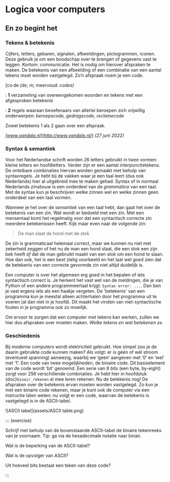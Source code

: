# Logica voor computers

## En zo begint het

### Tekens & betekenis

Cijfers, letters, gebaren, signalen, afbeeldingen, pictogrammen, iconen. Deze gebruik je om een boodschap over te brengen of gegevens vast te leggen. Kortom: communicatie. Het is nodig om hierover afspraken te maken. De  betekenis van een afbeelding of een combinatie van een aantal tekens moet worden vastgelegd.  Zo’n afspraak noem je een code.

[co·de *(de; m;* meervoud: *codes)*

: **1** verzameling van overeengekomen woorden en tekens met een afgesproken betekenis

: **2** regels waaraan beoefenaars van allerlei beroepen zich vrijwillig onderwerpen: *beroepscode, gedragscode, reclamecode*

Zowel betekenis 1 als 2 gaan over een afspraak.

 *[www.vandale.nl](http://www.vandale.nl/) (27 juni 2022)*

### Syntax & semantiek

Voor het Nederlandse schrift worden 26 letters gebruikt in twee vormen: kleine letters en hoofdletters. Verder zijn er een aantal interpunctietekens. De ontelbare combinaties hiervan worden gemaakt met behulp van syntaxregels. Je hebt bij de vakken waar je een taal leert (dus ook Nederlands) hier al uitgebreid mee te maken gehad. Syntax of in normaal Nederlands *zinsbouw* is een onderdeel van de *grammatica* van een taal. Met de syntax kun je beschrijven welke zinnen wel en welke zinnen geen onderdeel van een taal vormen. 

Wanneer je het over de *semantiek* van een taal hebt, dan gaat het over de betekenis van een zin. Wat wordt er bedoeld met een zin. Met een mensentaal komt het regelmatig voor dat een syntactisch correcte zin meerdere betekenissen heeft. Kijk maar even naar de volgende zin:

> De man slaat de hond met de stok

De zin is grammaticaal helemaal correct, maar we kunnen nu niet met zekerheid zeggen of het nu de man een hond slaat, die een stok een zijn bek heeft *óf* dat de man gebruikt maakt van een stok om een hond te slaan. Hoe dan ook, het is een best zielig voorbeeld en het laat wel goed zien dat de betekenis van een correcte gevormde zin niet altijd duidelijk is.

Een computer is over het algemeen erg goed in het bepalen of iets syntactisch correct is. Je herkent het vast wel van de meldingen, die je van Python of een andere programmeertaal krijgt: `Syntax error: ...`. Dan ben je vast ergens iets als een haakje vergeten. De 'betekenis' van een programma kun je meestal alleen achterhalen door het programma uit te voeren (al dan niet in je hoofd). Dit maakt het vinden van niet-syntactische fouten in je programma ook zo moeilijk.

Om ervoor te zorgen dat een computer met tekens kan werken, zullen we hier dus afspraken over moeten maken. *Welke tekens en wat betekenen ze*.

### Geschiedenis 

Bij moderne computers wordt elektriciteit gebruikt. Hoe simpel zou je de daarin gebruikte code kunnen maken? Als volgt: er is géén of wél stroom (eventueel spanning) aanwezig, waarbij we ‘geen’ aangeven met ‘0’ en ‘wel’ met ‘1’. Een code van twee mogelijkheden, de binaire code. Dit basiselement van de code wordt ‘bit’ genoemd. Een serie van 8 bits (een byte, by-eight) zorgt voor 256 verschillende combinaties. Je hebt hier in hoofdstuk {doc}`binair_rekenen` al mee leren rekenen. Nu de betekenis nog! De afspraken over de betekenis ervan moeten worden vastgelegd. Zo kun je met een binaire code rekenen, maar je kunt ook de computer via een instructie laten weten: nu volgt er een code, waarvan de betekenis is vastgelegd is in de ASCII-tabel.

![ASCII tabel](assets/ASCII table.png)

::: {exercise}

Schrijf met behulp van de bovenstaande ASCII-tabel de binaire tekenreeks van je voornaam. Tip: ga via de hexadecimale notatie naar binair.

Wat is de beperking van de ASCII-tabel?

Wat is de opvolger van ASCII?

Uit hoeveel bits bestaat een teken van deze code?

:::
